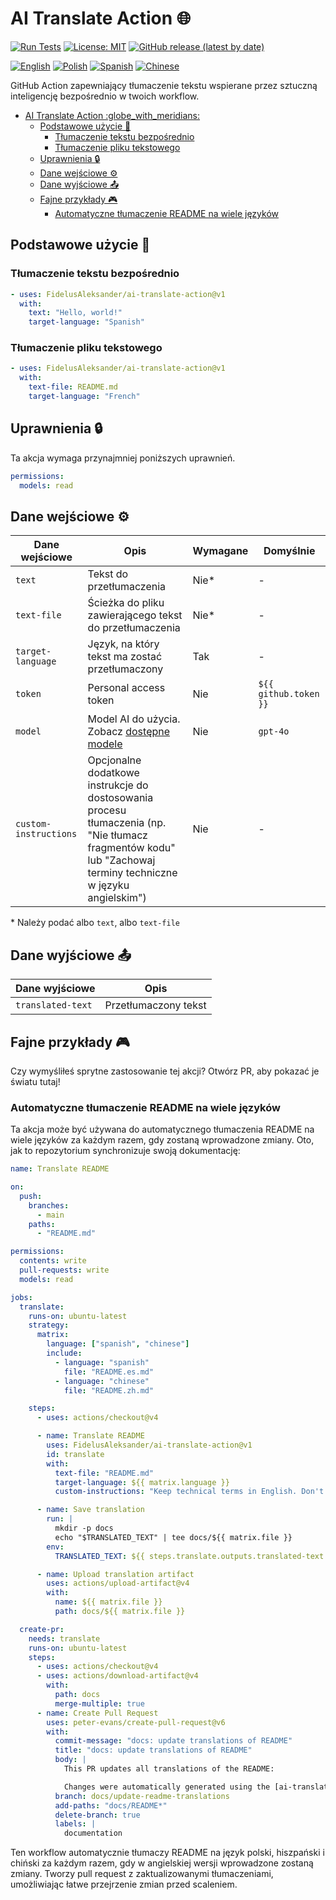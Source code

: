 # AI Translate Action :globe_with_meridians:

[![Run Tests](https://github.com/FidelusAleksander/ai-translate-action/actions/workflows/test.yml/badge.svg)](https://github.com/FidelusAleksander/ai-translate-action/actions/workflows/test.yml)
[![License: MIT](https://img.shields.io/badge/License-MIT-yellow.svg)](https://opensource.org/licenses/MIT)
[![GitHub release (latest by date)](https://img.shields.io/github/v/release/FidelusAleksander/ai-translate-action)](https://github.com/FidelusAleksander/ai-translate-action/releases)

[![English](https://img.shields.io/badge/English-README.md-blue)](https://github.com/FidelusAleksander/ai-translate-action/blob/main/README.md) [![Polish](https://img.shields.io/badge/Polish-docs/README.pl.md-red)](https://github.com/FidelusAleksander/ai-translate-action/blob/main/docs/README.pl.md) [![Spanish](https://img.shields.io/badge/Spanish-docs/README.es.md-yellow)](https://github.com/FidelusAleksander/ai-translate-action/blob/main/docs/README.es.md) [![Chinese](https://img.shields.io/badge/Chinese-docs/README.zh.md-green)](https://github.com/FidelusAleksander/ai-translate-action/blob/main/docs/README.zh.md)

GitHub Action zapewniający tłumaczenie tekstu wspierane przez sztuczną inteligencję bezpośrednio w twoich workflow.

- [AI Translate Action :globe\_with\_meridians:](#ai-translate-action-globe_with_meridians)
  - [Podstawowe użycie 🚀](#podstawowe-użycie-)
    - [Tłumaczenie tekstu bezpośrednio](#tłumaczenie-tekstu-bezpośrednio)
    - [Tłumaczenie pliku tekstowego](#tłumaczenie-pliku-tekstowego)
  - [Uprawnienia 🔒](#uprawnienia-)
  - [Dane wejściowe ⚙️](#dane-wejściowe-️)
  - [Dane wyjściowe 📤](#dane-wyjściowe-)
  - [Fajne przykłady 🎮](#fajne-przykłady-)
    - [Automatyczne tłumaczenie README na wiele języków](#automatyczne-tłumaczenie-readme-na-wiele-języków)

## Podstawowe użycie 🚀

### Tłumaczenie tekstu bezpośrednio

```yaml
- uses: FidelusAleksander/ai-translate-action@v1
  with:
    text: "Hello, world!"
    target-language: "Spanish"
```

### Tłumaczenie pliku tekstowego

```yaml
- uses: FidelusAleksander/ai-translate-action@v1
  with:
    text-file: README.md
    target-language: "French"
```

## Uprawnienia 🔒

Ta akcja wymaga przynajmniej poniższych uprawnień.

```yaml
permissions:
  models: read
```

## Dane wejściowe ⚙️

| Dane wejściowe | Opis | Wymagane | Domyślnie |
|----------------|------|----------|-----------|
| `text` | Tekst do przetłumaczenia | Nie* | - |
| `text-file` | Ścieżka do pliku zawierającego tekst do przetłumaczenia | Nie* | - |
| `target-language` | Język, na który tekst ma zostać przetłumaczony | Tak | - |
| `token` | Personal access token | Nie | `${{ github.token }}` |
| `model` | Model AI do użycia. Zobacz [dostępne modele](https://github.com/marketplace?type=models) | Nie | `gpt-4o` |
| `custom-instructions` | Opcjonalne dodatkowe instrukcje do dostosowania procesu tłumaczenia (np. "Nie tłumacz fragmentów kodu" lub "Zachowaj terminy techniczne w języku angielskim") | Nie | - |

\* Należy podać albo `text`, albo `text-file`

## Dane wyjściowe 📤

| Dane wyjściowe | Opis |
|----------------|------|
| `translated-text` | Przetłumaczony tekst |

## Fajne przykłady 🎮

Czy wymyśliłeś sprytne zastosowanie tej akcji? Otwórz PR, aby pokazać je światu tutaj!

### Automatyczne tłumaczenie README na wiele języków

Ta akcja może być używana do automatycznego tłumaczenia README na wiele języków za każdym razem, gdy zostaną wprowadzone zmiany. Oto, jak to repozytorium synchronizuje swoją dokumentację:

```yaml
name: Translate README

on:
  push:
    branches:
      - main
    paths:
      - "README.md"

permissions:
  contents: write
  pull-requests: write
  models: read

jobs:
  translate:
    runs-on: ubuntu-latest
    strategy:
      matrix:
        language: ["spanish", "chinese"]
        include:
          - language: "spanish"
            file: "README.es.md"
          - language: "chinese"
            file: "README.zh.md"

    steps:
      - uses: actions/checkout@v4

      - name: Translate README
        uses: FidelusAleksander/ai-translate-action@v1
        id: translate
        with:
          text-file: "README.md"
          target-language: ${{ matrix.language }}
          custom-instructions: "Keep technical terms in English. Don't translate code blocks"

      - name: Save translation
        run: |
          mkdir -p docs
          echo "$TRANSLATED_TEXT" | tee docs/${{ matrix.file }}
        env:
          TRANSLATED_TEXT: ${{ steps.translate.outputs.translated-text }}

      - name: Upload translation artifact
        uses: actions/upload-artifact@v4
        with:
          name: ${{ matrix.file }}
          path: docs/${{ matrix.file }}

  create-pr:
    needs: translate
    runs-on: ubuntu-latest
    steps:
      - uses: actions/checkout@v4
      - uses: actions/download-artifact@v4
        with:
          path: docs
          merge-multiple: true
      - name: Create Pull Request
        uses: peter-evans/create-pull-request@v6
        with:
          commit-message: "docs: update translations of README"
          title: "docs: update translations of README"
          body: |
            This PR updates all translations of the README:

            Changes were automatically generated using the [ai-translate-action](https://github.com/FidelusAleksander/ai-translate-action) action.
          branch: docs/update-readme-translations
          add-paths: "docs/README*"
          delete-branch: true
          labels: |
            documentation
```

Ten workflow automatycznie tłumaczy README na język polski, hiszpański i chiński za każdym razem, gdy w angielskiej wersji wprowadzone zostaną zmiany. Tworzy pull request z zaktualizowanymi tłumaczeniami, umożliwiając łatwe przejrzenie zmian przed scaleniem.
